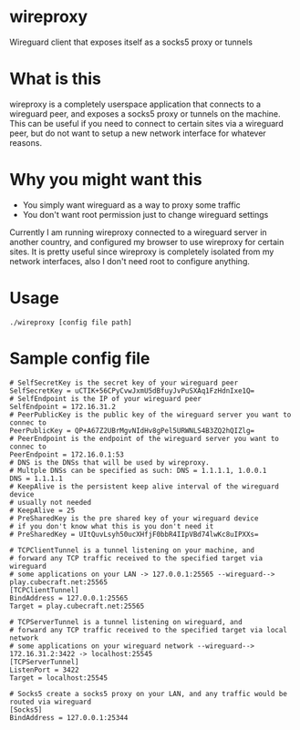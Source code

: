 # wireproxy
Wireguard client that exposes itself as a socks5 proxy or tunnels

# What is this
wireproxy is a completely userspace application that connects to a wireguard peer,
and exposes a socks5 proxy or tunnels on the machine. This can be useful if you need
to connect to certain sites via a wireguard peer, but do not want to setup a new network
interface for whatever reasons.

# Why you might want this
- You simply want wireguard as a way to proxy some traffic
- You don't want root permission just to change wireguard settings

Currently I am running wireproxy connected to a wireguard server in another country,
and configured my browser to use wireproxy for certain sites. It is pretty useful since
wireproxy is completely isolated from my network interfaces, also I don't need root to configure
anything.

# Usage
`./wireproxy [config file path]`

# Sample config file
```
# SelfSecretKey is the secret key of your wireguard peer
SelfSecretKey = uCTIK+56CPyCvwJxmU5dBfuyJvPuSXAq1FzHdnIxe1Q=
# SelfEndpoint is the IP of your wireguard peer
SelfEndpoint = 172.16.31.2
# PeerPublicKey is the public key of the wireguard server you want to connec to
PeerPublicKey = QP+A67Z2UBrMgvNIdHv8gPel5URWNLS4B3ZQ2hQIZlg=
# PeerEndpoint is the endpoint of the wireguard server you want to connec to
PeerEndpoint = 172.16.0.1:53
# DNS is the DNSs that will be used by wireproxy.
# Multple DNSs can be specified as such: DNS = 1.1.1.1, 1.0.0.1
DNS = 1.1.1.1
# KeepAlive is the persistent keep alive interval of the wireguard device
# usually not needed
# KeepAlive = 25
# PreSharedKey is the pre shared key of your wireguard device
# if you don't know what this is you don't need it
# PreSharedKey = UItQuvLsyh50ucXHfjF0bbR4IIpVBd74lwKc8uIPXXs=

# TCPClientTunnel is a tunnel listening on your machine, and
# forward any TCP traffic received to the specified target via wireguard
# some applications on your LAN -> 127.0.0.1:25565 --wireguard--> play.cubecraft.net:25565
[TCPClientTunnel]
BindAddress = 127.0.0.1:25565
Target = play.cubecraft.net:25565

# TCPServerTunnel is a tunnel listening on wireguard, and
# forward any TCP traffic received to the specified target via local network
# some applications on your wireguard network --wireguard--> 172.16.31.2:3422 -> localhost:25545
[TCPServerTunnel]
ListenPort = 3422
Target = localhost:25545

# Socks5 create a socks5 proxy on your LAN, and any traffic would be routed via wireguard
[Socks5]
BindAddress = 127.0.0.1:25344
```

